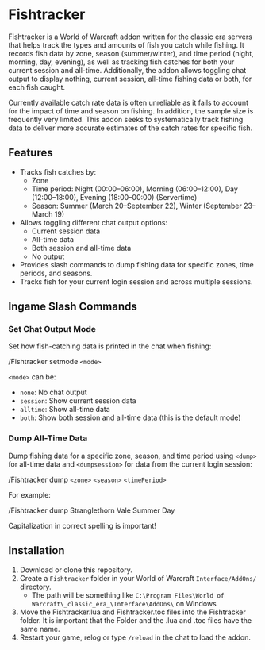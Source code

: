 # Fishtracker

Fishtracker is a World of Warcraft addon written for the classic era servers that helps track the types and amounts of fish you catch while fishing. It records fish data by zone, season (summer/winter), and time period (night, morning, day, evening), as well as tracking fish catches for both your current session and all-time. Additionally, the addon allows toggling chat output to display nothing, current session, all-time fishing data or both, for each fish caught.

Currently available catch rate data is often unreliable as it fails to account for the impact of time and season on fishing. In addition, the sample size is frequently very limited. This addon seeks to systematically track fishing data to deliver more accurate estimates of the catch rates for specific fish.

## Features
- Tracks fish catches by:
  - Zone
  - Time period: Night (00:00–06:00), Morning (06:00–12:00), Day (12:00–18:00), Evening (18:00–00:00) (Servertime)
  - Season: Summer (March 20–September 22), Winter (September 23–March 19)
- Allows toggling different chat output options:
  - Current session data
  - All-time data
  - Both session and all-time data
  - No output
- Provides slash commands to dump fishing data for specific zones, time periods, and seasons.
- Tracks fish for your current login session and across multiple sessions.

## Ingame Slash Commands

### Set Chat Output Mode
Set how fish-catching data is printed in the chat when fishing:

/Fishtracker setmode `<mode>`

`<mode>` can be:
- `none`: No chat output
- `session`: Show current session data
- `alltime`: Show all-time data
- `both`: Show both session and all-time data (this is the default mode)

### Dump All-Time Data
Dump fishing data for a specific zone, season, and time period using `<dump>` for all-time data and `<dumpsession>` for data from the current login session:

/Fishtracker dump `<zone>` `<season>` `<timePeriod>`

For example:

/Fishtracker dump Stranglethorn Vale Summer Day

Capitalization in correct spelling is important!

## Installation
1. Download or clone this repository.
2. Create a `Fishtracker` folder in your World of Warcraft `Interface/AddOns/` directory. 
   - The path will be something like `C:\Program Files\World of Warcraft\_classic_era_\Interface\AddOns\` on Windows
3. Move the Fishtracker.lua and Fishtracker.toc files into the Fishtracker folder. It is important that the Folder and the .lua and .toc files have the same name.
4. Restart your game, relog or type `/reload` in the chat to load the addon.
